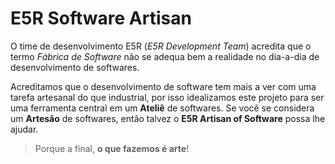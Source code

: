 E5R Software Artisan
====================

O time de desenvolvimento E5R (_E5R Development Team_) acredita que o termo _Fábrica de Software_ não se adequa bem a realidade no dia-a-dia de desenvolvimento de softwares.

Acreditamos que o desenvolvimento de software tem mais a ver com uma tarefa artesanal do que industrial, por isso idealizamos este projeto para ser uma ferramenta central em um __Ateliê__ de softwares. Se você se considera um __Artesão__ de softwares, então talvez o __E5R Artisan of Software__ possa lhe ajudar.

> Porque a final, __o que fazemos é arte__!
